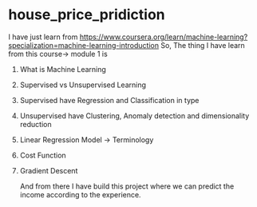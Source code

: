 # house_price_pridiction
I have just learn from https://www.coursera.org/learn/machine-learning?specialization=machine-learning-introduction
So, The thing I have learn from this course-> module 1 is 
1. What is Machine Learning
2. Supervised vs Unsupervised Learning
3. Supervised have Regression and Classification in type
4. Unsupervised have Clustering, Anomaly detection and dimensionality reduction
5. Linear Regression Model -> Terminology
6. Cost Function
7. Gradient Descent

   And from there I have build this project where we can predict the income according to the experience.
